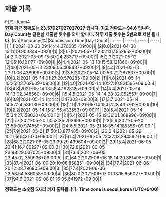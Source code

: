 


  
## 제출 기록  
이름 : team4  
**현재 평균 정확도는 23.57027027027027 입니다. 최고 정확도는 94.6 입니다.**  
**Day Count는 같은날 제출한 횟수를 의미 합니다. 하루 제출 횟수는 5번으로 제한 됩니다.**
|No|Accuracy(%)|Submission Time|Day Count|
| :---: | :---: | :---: | :---: |
|1|1.1|2021-03-20 09:14:44.376685+09:00|1|
|2|0.0|2021-04-30 15:11:19.903344+09:00|1|
|3|0.7|2021-05-07 23:21:07.552652+09:00|1|
|4|2.0|2021-05-09 15:50:24.233717+09:00|1|
|5|2.3|2021-05-12 12:05:10.121177+09:00|1|
|6|4.4|2021-05-13 18:15:58.121860+09:00|1|
|7|4.0|2021-05-13 23:09:05.468437+09:00|2|
|8|4.4|2021-05-13 23:11:06.438999+09:00|3|
|9|3.5|2021-05-14 00:56:22.287837+09:00|1|
|10|3.2|2021-05-14 01:27:20.570285+09:00|2|
|11|4.8|2021-05-14 10:25:03.762609+09:00|3|
|12|4.0|2021-05-14 10:27:10.821595+09:00|4|
|13|4.8|2021-05-14 13:58:47.923125+09:00|5|
|14|4.4|2021-05-14 14:13:02.348560+09:00|6|
|15|4.5|2021-05-14 14:28:32.052557+09:00|7|
|16|3.8|2021-05-14 14:44:11.147303+09:00|8|
|17|3.7|2021-05-14 14:57:24.586130+09:00|9|
|18|2.9|2021-05-14 15:07:28.435762+09:00|10|
|19|2.2|2021-05-14 15:21:55.432553+09:00|11|
|20|5.4|2021-05-14 15:34:27.158020+09:00|12|
|21|5.4|2021-05-15 19:36:01.868996+09:00|1|
|22|5.7|2021-05-20 13:53:35.203696+09:00|1|
|23|5.9|2021-05-20 13:58:00.974559+09:00|2|
|24|6.5|2021-05-21 16:35:14.185356+09:00|1|
|25|7.9|2021-05-21 17:50:13.877485+09:00|2|
|26|2.4|2021-05-29 10:11:56.431070+09:00|1|
|27|61.4|2021-06-05 23:37:13.294582+09:00|1|
|28|68.2|2021-06-05 23:39:29.439604+09:00|2|
|29|15.4|2021-06-05 23:41:16.406227+09:00|3|
|30|72.8|2021-06-05 23:43:29.037025+09:00|4|
|31|73.4|2021-06-05 23:45:02.359936+09:00|5|
|32|64.2|2021-06-06 18:14:29.381498+09:00|1|
|33|87.4|2021-06-06 20:10:08.858351+09:00|2|
|34|77.4|2021-06-06 20:12:08.796805+09:00|3|
|35|77.4|2021-06-06 23:53:54.586053+09:00|4|
|36|80.0|2021-06-07 01:13:15.856027+09:00|1|
|37|94.6|2021-06-08 01:16:05.641972+09:00|1|


**정확도는 소숫점 5자리 까지 출력됩니다.**
**Time zone is seoul,korea (UTC+9:00)**
